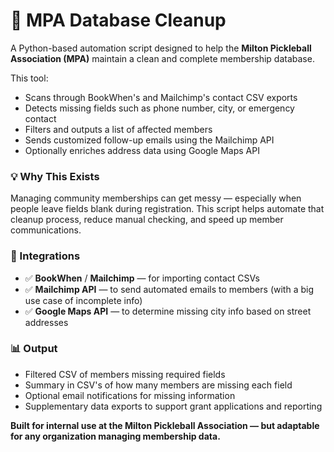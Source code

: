 # 🧹 MPA Database Cleanup

A Python-based automation script designed to help the **Milton Pickleball Association (MPA)** maintain a clean and complete membership database.

This tool:
- Scans through BookWhen's and Mailchimp's contact CSV exports
- Detects missing fields such as phone number, city, or emergency contact
- Filters and outputs a list of affected members
- Sends customized follow-up emails using the Mailchimp API
- Optionally enriches address data using Google Maps API

### 💡 Why This Exists

Managing community memberships can get messy — especially when people leave fields blank during registration. This script helps automate that cleanup process, reduce manual checking, and speed up member communications.

### 🔗 Integrations
- ✅ **BookWhen** / **Mailchimp** — for importing contact CSVs
- ✅ **Mailchimp API** — to send automated emails to members (with a big use case of incomplete info)
- ✅ **Google Maps API** — to determine missing city info based on street addresses

### 📊 Output

- Filtered CSV of members missing required fields
- Summary in CSV's of how many members are missing each field
- Optional email notifications for missing information
- Supplementary data exports to support grant applications and reporting

**Built for internal use at the **Milton Pickleball Association** — but adaptable for any organization managing membership data.**
